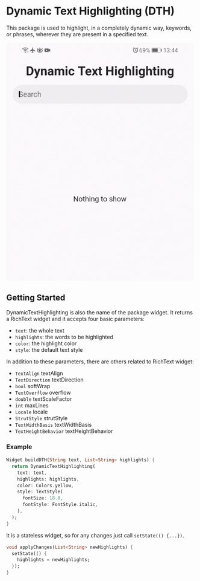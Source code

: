 # Dynamic Text Highlighting (DTH)

This package is used to highlight, in a completely dynamic way, 
keywords, or phrases, wherever they are present in a specified text.

![demo](assets/demo.gif)

## Getting Started

DynamicTextHighlighting is also the name of the package widget. 
It returns a RichText widget and it accepts four basic parameters:

* `text`: the whole text
* `highlights`: the words to be highlighted
* `color`: the highlight color
* `style`: the default text style

In addition to these parameters, there are others related to
RichText widget:

* `TextAlign` textAlign
* `TextDirection` textDirection
* `bool` softWrap
* `TextOverflow` overflow
* `double` textScaleFactor
* `int` maxLines
* `Locale` locale
* `StrutStyle` strutStyle
* `TextWidthBasis` textWidthBasis
* `TextHeightBehavior` textHeightBehavior

### Example

```dart
Widget buildDTH(String text, List<String> highlights) {
  return DynamicTextHighlighting(
    text: text,
    highlights: highlights,
    color: Colors.yellow,
    style: TextStyle(
      fontSize: 18.0,
      fontStyle: FontStyle.italic,
    ),
  );
}
```

It is a stateless widget, so for any changes
just call `setState(() {...})`.

```dart
void applyChanges(List<String> newHighlights) {
  setState(() {
    highlights = newHighlights;
  });
}
```
